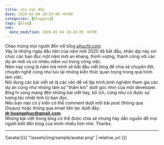 ```yaml
---
title: Lời nói đầu
date: 2020-02-04 20:55:00 +0700
categories: [Blogging]
tags: [blog]
seo:
  date_modified: 2020-02-04 16:43:05 +0700
---
```


Chào mừng mọi người đến với blog [*phucht.com*](https://phucht.com).<br/>
Vậy là những ngày đầu tiên của năm mới 2020 đã bắt đầu, nhân dịp này xin chúc các bạn đọc một năm mới an khang, thịnh vượng, thành công với các dự án mới và có nhiều niềm vui trong công việc.<br/>
Năm nay cũng là năm mà mình sẽ bắt đầu viết blog để chia sẻ chuyện đời, chuyện nghề cũng như lưu lại những kiến thức quan trọng trong quá trình làm việc.<br/>
Nội dung các bài viết sẽ là các vấn đề về lập trình,kinh nghiệm tham gia các dự án cũng như những tâm sự "thầm kín" dưới góc nhìn của một developer.<br/>
Blog hi vọng mang đến những bài viết hay, bổ ích, cũng như có được sự tương tác nhiệt tình từ bạn đọc.<br/>
Nếu bạn nào có ý kiến có thể comment dưới mỗi bài post (thông qua *Disqus*) hoặc thông qua email liên lạc dưới đây:<br/>
 **dr.hoangphuc@gmail.com**.<br/>
Những bài viết trong blog có thể được chia sẻ nhưng hãy dẫn nguồn để mọi người biết đến blog của mình nhiều hơn nhé. 
Thanks.<br/>
* * *
![avatar]({{ "/assets/img/sample/avatar.png" | relative_url }})